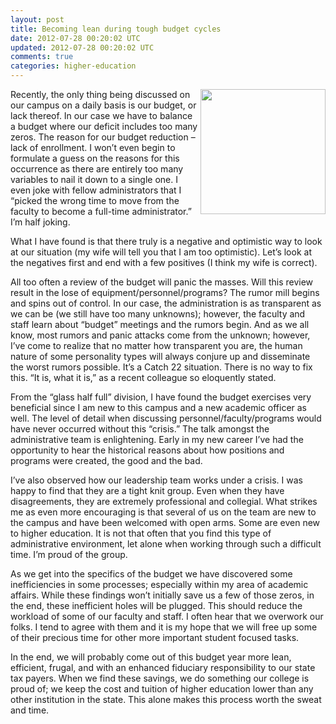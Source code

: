 ```yaml
---           
layout: post
title: Becoming lean during tough budget cycles
date: 2012-07-28 00:20:02 UTC
updated: 2012-07-28 00:20:02 UTC
comments: true
categories: higher-education
---
```


<img border="0" height="200" align="right" src="http://2.bp.blogspot.com/-z7dOYiDPVxo/UASGpbHYsPI/AAAAAAAA-uY/dzo9twLy7yI/s200/Calculator-Red.jpg" width="200" />Recently, the only thing being discussed on our campus on a daily basis is our budget, or lack thereof. In our case we have to balance a budget where our deficit includes too many zeros. The reason for our budget reduction – lack of enrollment. I won’t even begin to formulate a guess on the reasons for this occurrence as there are entirely too many variables to nail it down to a single one.  I even joke with fellow administrators that I “picked the wrong time to move from the faculty to become a full-time administrator.” I’m half joking.

What I have found is that there truly is a negative and optimistic way to look at our situation (my wife will tell you that I am too optimistic). Let’s look at the negatives first and end with a few positives (I think my wife is correct).

All too often a review of the budget will panic the masses. Will this review result in the lose of equipment/personnel/programs? The rumor mill begins and spins out of control. In our case, the administration is as transparent as we can be (we still have too many unknowns); however, the faculty and staff learn about “budget” meetings and the rumors begin. And as we all know, most rumors and panic attacks come from the unknown; however, I’ve come to realize that no matter how transparent you are, the human nature of some personality types will always conjure up and disseminate the worst rumors possible. It’s a Catch 22 situation. There is no way to fix this. “It is, what it is,” as a recent colleague so eloquently stated.

From the “glass half full” division, I have found the budget exercises very beneficial since I am new to this campus and a new academic officer as well. The level of detail when discussing personnel/faculty/programs would have never occurred without this “crisis.” The talk amongst the administrative team is enlightening. Early in my new career I’ve had the opportunity to hear the historical reasons about how positions and programs were created, the good and the bad.

I’ve also observed how our leadership team works under a crisis. I was happy to find that they are a tight knit group. Even when they have disagreements, they are extremely professional and collegial. What strikes me as even more encouraging is that several of us on the team are new to the campus and have been welcomed with open arms. Some are even new to higher education. It is not that often that you find this type of administrative environment, let alone when working through such a difficult time. I’m proud of the group.

As we get into the specifics of the budget we have discovered some inefficiencies in some processes; especially within my area of academic affairs. While these findings won’t initially save us a few of those zeros, in the end, these inefficient holes will be plugged. This should reduce the workload of some of our faculty and staff. I often hear that we overwork our folks. I tend to agree with them and it is my hope that we will free up some of their precious time for other more important student focused tasks.

In the end, we will probably come out of this budget year more lean, efficient, frugal, and with an enhanced fiduciary responsibility to our state tax payers. When we find these savings, we do something our college is proud of; we keep the cost and tuition of higher education lower than any other institution in the state. This alone makes this process worth the sweat and time.